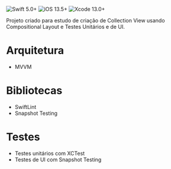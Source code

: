 ![Swift 5.0+](https://img.shields.io/badge/Swift-5.0%2B-blue.svg)
![iOS 13.5+](https://img.shields.io/badge/iOS-13.5%2B-blue.svg)
![Xcode 13.0+](https://img.shields.io/badge/Xcode-13.0%2B-blue.svg)

Projeto criado para estudo de criação de Collection View usando Compositional Layout e Testes Unitários e de UI.

# Arquitetura
- MVVM

# Bibliotecas
- SwiftLint
- Snapshot Testing

# Testes
- Testes unitários com XCTest 
- Testes de UI com Snapshot Testing
